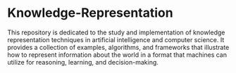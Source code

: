 # Knowledge-Representation

This repository is dedicated to the study and implementation of knowledge representation techniques in artificial intelligence and computer science. It provides a collection of examples, algorithms, and frameworks that illustrate how to represent information about the world in a format that machines can utilize for reasoning, learning, and decision-making.

